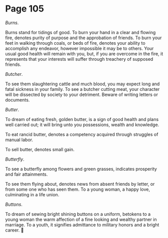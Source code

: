 # Page 105
_Burns_.


Burns stand for tidings of good. To burn your hand in a clear and
flowing fire, denotes purity of purpose and the approbation of friends.
To burn your feet in walking through coals, or beds of fire, denotes your
ability to accomplish any endeavor, however impossible it may be to others.
Your usual good health will remain with you, but, if you are overcome
in the fire, it represents that your interests will suffer through treachery
of supposed friends.


_Butcher_.


To see them slaughtering cattle and much blood, you may expect long
and fatal sickness in your family. To see a butcher cutting meat,
your character will be dissected by society to your detriment.
Beware of writing letters or documents.


_Butter_.


To dream of eating fresh, golden butter, is a sign of good health
and plans well carried out; it will bring unto you possessions,
wealth and knowledge.


To eat rancid butter, denotes a competency acquired through struggles
of manual labor.


To sell butter, denotes small gain.


_Butterfly_.


To see a butterfly among flowers and green grasses, indicates prosperity
and fair attainments.


To see them flying about, denotes news from absent friends by letter,
or from some one who has seen them. To a young woman, a happy love,
culminating in a life union.


_Buttons_.


To dream of sewing bright shining buttons on a uniform, betokens to a young
woman the warm affection of a fine looking and wealthy partner in marriage.
To a youth, it signifies admittance to military honors and a bright career.
